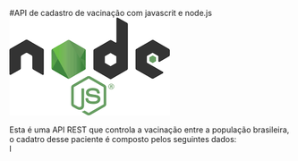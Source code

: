 #API de cadastro de vacinação com javascrit e node.js<br>
<img src="https://github.com/Letiiciia/API-vacinacao-node.js/blob/master/img/logo.png"/>

Esta é uma API REST que controla a vacinação entre a população brasileira, o cadatro desse paciente é composto pelos seguintes dados:<br>
l